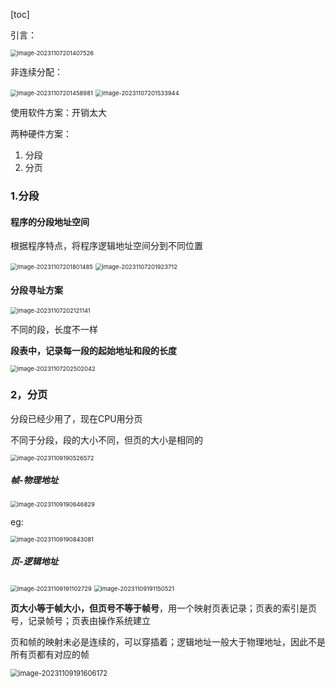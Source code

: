 [toc]

引言：

<img src="./image_4.1%20%E9%9D%9E%E8%BF%9E%E7%BB%AD%E5%86%85%E5%AD%98%E5%88%86%E9%85%8D-%E5%88%86%E6%AE%B5%20%E5%88%86%E9%A1%B5/image-20231107201407526.png" alt="image-20231107201407526" style="zoom:67%;" />

非连续分配：

<img src="./image_4.1%20%E9%9D%9E%E8%BF%9E%E7%BB%AD%E5%86%85%E5%AD%98%E5%88%86%E9%85%8D-%E5%88%86%E6%AE%B5%20%E5%88%86%E9%A1%B5/image-20231107201458981.png" alt="image-20231107201458981" style="zoom:67%;" />

<img src="./image_4.1%20%E9%9D%9E%E8%BF%9E%E7%BB%AD%E5%86%85%E5%AD%98%E5%88%86%E9%85%8D-%E5%88%86%E6%AE%B5%20%E5%88%86%E9%A1%B5/image-20231107201533944.png" alt="image-20231107201533944" style="zoom:67%;" />

使用软件方案：开销太大

两种硬件方案：

1. 分段
2. 分页

### 1.分段

#### 程序的分段地址空间

根据程序特点，将程序逻辑地址空间分到不同位置

<img src="./image_4.1%20%E9%9D%9E%E8%BF%9E%E7%BB%AD%E5%86%85%E5%AD%98%E5%88%86%E9%85%8D-%E5%88%86%E6%AE%B5%20%E5%88%86%E9%A1%B5/image-20231107201801485.png" alt="image-20231107201801485" style="zoom:67%;" />

<img src="./image_4.1%20%E9%9D%9E%E8%BF%9E%E7%BB%AD%E5%86%85%E5%AD%98%E5%88%86%E9%85%8D-%E5%88%86%E6%AE%B5%20%E5%88%86%E9%A1%B5/image-20231107201923712.png" alt="image-20231107201923712" style="zoom:67%;" />

#### 分段寻址方案

<img src="./image_4.1%20%E9%9D%9E%E8%BF%9E%E7%BB%AD%E5%86%85%E5%AD%98%E5%88%86%E9%85%8D-%E5%88%86%E6%AE%B5%20%E5%88%86%E9%A1%B5/image-20231107202121141.png" alt="image-20231107202121141" style="zoom:67%;" />

不同的段，长度不一样

**段表中，记录每一段的起始地址和段的长度**

<img src="./image_4.1%20%E9%9D%9E%E8%BF%9E%E7%BB%AD%E5%86%85%E5%AD%98%E5%88%86%E9%85%8D-%E5%88%86%E6%AE%B5%20%E5%88%86%E9%A1%B5/image-20231107202502042.png" alt="image-20231107202502042" style="zoom:67%;" />

### 2，分页

分段已经少用了，现在CPU用分页

不同于分段，段的大小不同，但页的大小是相同的

<img src="./image_4.1%20%E9%9D%9E%E8%BF%9E%E7%BB%AD%E5%86%85%E5%AD%98%E5%88%86%E9%85%8D-%E5%88%86%E6%AE%B5%20%E5%88%86%E9%A1%B5/image-20231109190526572.png" alt="image-20231109190526572" style="zoom:67%;" />

##### 帧-物理地址

<img src="./image_4.1%20%E9%9D%9E%E8%BF%9E%E7%BB%AD%E5%86%85%E5%AD%98%E5%88%86%E9%85%8D-%E5%88%86%E6%AE%B5%20%E5%88%86%E9%A1%B5/image-20231109190646829.png" alt="image-20231109190646829" style="zoom: 67%;" />

eg:

<img src="./image_4.1%20%E9%9D%9E%E8%BF%9E%E7%BB%AD%E5%86%85%E5%AD%98%E5%88%86%E9%85%8D-%E5%88%86%E6%AE%B5%20%E5%88%86%E9%A1%B5/image-20231109190843081.png" alt="image-20231109190843081" style="zoom: 67%;" />

##### 页-逻辑地址

<img src="./image_4.1%20%E9%9D%9E%E8%BF%9E%E7%BB%AD%E5%86%85%E5%AD%98%E5%88%86%E9%85%8D-%E5%88%86%E6%AE%B5%20%E5%88%86%E9%A1%B5/image-20231109191102729.png" alt="image-20231109191102729" style="zoom:67%;" />

<img src="./image_4.1%20%E9%9D%9E%E8%BF%9E%E7%BB%AD%E5%86%85%E5%AD%98%E5%88%86%E9%85%8D-%E5%88%86%E6%AE%B5%20%E5%88%86%E9%A1%B5/image-20231109191150521.png" alt="image-20231109191150521" style="zoom:67%;" />

**页大小等于帧大小，但页号不等于帧号**，用一个映射页表记录；页表的索引是页号，记录帧号；页表由操作系统建立

页和帧的映射未必是连续的，可以穿插着；逻辑地址一般大于物理地址，因此不是所有页都有对应的帧

<img src="./image_4.1%20%E9%9D%9E%E8%BF%9E%E7%BB%AD%E5%86%85%E5%AD%98%E5%88%86%E9%85%8D-%E5%88%86%E6%AE%B5%20%E5%88%86%E9%A1%B5/image-20231109191606172.png" alt="image-20231109191606172" style="zoom:80%;" />





